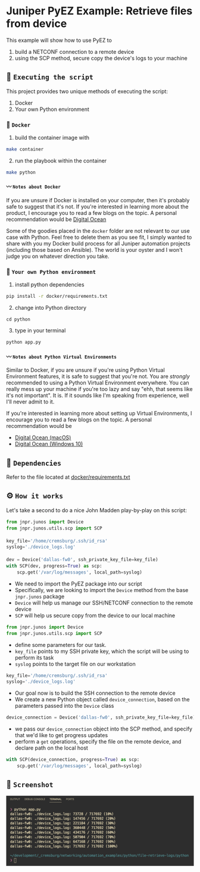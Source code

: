 # Juniper PyEZ Example: Retrieve files from device

This example will show how to use PyEZ to 

1. build a NETCONF connection to a remote device
2. using the SCP method, secure copy the device's logs to your machine

## 🚀 `Executing the script`

This project provides two unique methods of executing the script:

1. Docker
2. Your own Python environment

### 🐳 `Docker`

1. build the container image with

```sh
make container
```

2. run the playbook within the container

```sh
make python
```

#### 〰️ `Notes about Docker`

If you are unsure if Docker is installed on your computer, then it's probably safe to suggest that it's not. If you're interested in learning more about the product, I encourage you to read a few blogs on the topic. A personal recommendation would be [Digital Ocean](https://www.digitalocean.com/community/tutorial_collections/how-to-install-and-use-docker#:~:text=Docker%20is%20an%20application%20that,on%20the%20host%20operating%20system.)

Some of the goodies placed in the `docker` folder are not relevant to our use case with Python. Feel free to delete them as you see fit, I simply wanted to share with you my Docker build process for all Juniper automation projects (including those based on Ansible). The world is your oyster and I won't judge you on whatever direction you take.

### 🐍 `Your own Python environment`

1. install python dependencies 

```sh
pip install -r docker/requirements.txt
```

2. change into Python directory 

```
cd python
```

3. type in your terminal

```sh
python app.py
```

#### 〰️ `Notes about Python Virtual Environments`

Similar to Docker, if you are unsure if you're using Python Virtual Environment features, it is safe to suggest that you're not. You are *strongly* recommended to using a Python Virtual Environment everywhere. You can really mess up your machine if you're too lazy and say "ehh, that seems like it's not important". It is. If it sounds like I'm speaking from experience, well I'll never admit to it.

If you're interested in learning more about setting up Virtual Environments, I encourage you to read a few blogs on the topic. A personal recommendation would be

- [Digital Ocean (macOS)](https://www.digitalocean.com/community/tutorials/how-to-install-python-3-and-set-up-a-local-programming-environment-on-macos)
- [Digital Ocean (Windows 10)](https://www.digitalocean.com/community/tutorials/how-to-install-python-3-and-set-up-a-local-programming-environment-on-windows-10)

## 📝 `Dependencies`

Refer to the file located at [docker/requirements.txt](docker/requirements.txt)

## ⚙️ `How it works`

Let's take a second to do a nice John Madden play-by-play on this script:

```python
from jnpr.junos import Device
from jnpr.junos.utils.scp import SCP

key_file='/home/cremsburg/.ssh/id_rsa'
syslog='./device_logs.log'

dev = Device('dallas-fw0', ssh_private_key_file=key_file)
with SCP(dev, progress=True) as scp:
    scp.get('/var/log/messages', local_path=syslog)
```

- We need to import the PyEZ package into our script
- Specifically, we are looking to import the `Device` method from the base `jnpr.junos` package
- `Device` will help us manage our SSH/NETCONF connection to the remote device
- `SCP` will help us secure copy from the device to our local machine

```python
from jnpr.junos import Device
from jnpr.junos.utils.scp import SCP
```

- define some parameters for our task.
- `key_file` points to my SSH private key, which the script will be using to perform its task
- `syslog` points to the target file on our workstation

```python
key_file='/home/cremsburg/.ssh/id_rsa'
syslog='./device_logs.log'
```

- Our goal now is to build the SSH connection to the remote device
- We create a new Python object called `device_connection`, based on the parameters passed into the `Device` class

```python
device_connection = Device('dallas-fw0', ssh_private_key_file=key_file)
```

- we pass our `device_connection` object into the SCP method, and specify that we'd like to get progress updates
- perform a `get` operations, specify the file on the remote device, and declare path on the local host

```python
with SCP(device_connection, progress=True) as scp:
    scp.get('/var/log/messages', local_path=syslog)
```

## 📸 `Screenshot`

![app.py](./static/images/screenshot.png)
